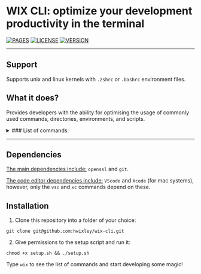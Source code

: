 # WIX CLI: optimize your development productivity in the terminal
[![PAGES](https://badgen.net/badge/Github%20Pages/active/green)](https://hwixley.github.io/wix-cli/)
[![LICENSE](https://badgen.net/badge/License/MIT/purple)](https://github.com/hwixley/wix-cli/blob/master/LICENSE.md)
[![VERSION](https://badgen.net/badge/Version/0.0.0.0/blue)](https://github.com/hwixley/wix-cli)

<hr>

## Support

Supports unix and linux kernels with `.zshrc` or `.bashrc` environment files.

## What it does?

Provides developers with the ability for optimising the usage of commonly used commands, directories, environments, and scripts.

<details>
<summary>### List of commands:</summary>
1. Yes
</details>

<hr>

## Dependencies

<ins>The main dependencies include:</ins> `openssl` and `git`.

<ins>The code editor dependencies include:</ins> `VScode` and `Xcode` (for mac systems), however, only the `vsc` and `xc` commands depend on these.

## Installation

1. Clone this repository into a folder of your choice: 
```
git clone git@github.com:hwixley/wix-cli.git
```
2. Give permissions to the setup script and run it:
```
chmod +x setup.sh && ./setup.sh
```

Type `wix` to see the list of commands and start developing some magic!
